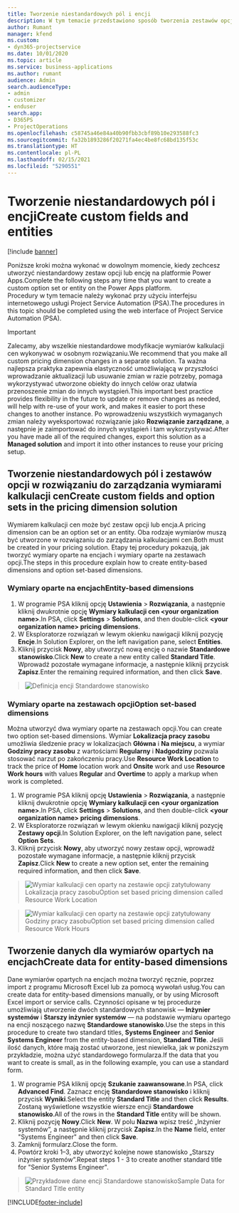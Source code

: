 ```yaml
---
title: Tworzenie niestandardowych pól i encji
description: W tym temacie przedstawiono sposób tworzenia zestawów opcji i encji we własnym rozwiązaniu na platformie Power Apps.
author: Rumant
manager: kfend
ms.custom:
- dyn365-projectservice
ms.date: 10/01/2020
ms.topic: article
ms.service: business-applications
ms.author: rumant
audience: Admin
search.audienceType:
- admin
- customizer
- enduser
search.app:
- D365PS
- ProjectOperations
ms.openlocfilehash: c58745a46e84a40b90fbb3cbf89b10e293588fc3
ms.sourcegitcommit: fa32b1893286f20271fa4ec4be8fc68bd135f53c
ms.translationtype: HT
ms.contentlocale: pl-PL
ms.lasthandoff: 02/15/2021
ms.locfileid: "5290551"
---
```

# <a name="create-custom-fields-and-entities"></a><span data-ttu-id="9f68c-103">Tworzenie niestandardowych pól i encji</span><span class="sxs-lookup"><span data-stu-id="9f68c-103">Create custom fields and entities</span></span> 

[!include [banner](../includes/psa-now-project-operations.md)]

<span data-ttu-id="9f68c-104">Poniższe kroki można wykonać w dowolnym momencie, kiedy zechcesz utworzyć niestandardowy zestaw opcji lub encję na platformie Power Apps.</span><span class="sxs-lookup"><span data-stu-id="9f68c-104">Complete the following steps any time that you want to create a custom option set or entity on the Power Apps platform.</span></span>  
<span data-ttu-id="9f68c-105">Procedury w tym temacie należy wykonać przy użyciu interfejsu internetowego usługi Project Service Automation (PSA).</span><span class="sxs-lookup"><span data-stu-id="9f68c-105">The procedures in this topic should be completed using the web interface of Project Service Automation (PSA).</span></span>

> [!IMPORTANT]
> <span data-ttu-id="9f68c-106">Zalecamy, aby wszelkie niestandardowe modyfikacje wymiarów kalkulacji cen wykonywać w osobnym rozwiązaniu.</span><span class="sxs-lookup"><span data-stu-id="9f68c-106">We recommend that you make all custom pricing dimension changes in a separate solution.</span></span> <span data-ttu-id="9f68c-107">Ta ważna najlepsza praktyka zapewnia elastyczność umożliwiającą w przyszłości wprowadzanie aktualizacji lub usuwanie zmian w razie potrzeby, pomaga wykorzystywać utworzone obiekty do innych celów oraz ułatwia przenoszenie zmian do innych wystąpień.</span><span class="sxs-lookup"><span data-stu-id="9f68c-107">This important best practice provides flexibility in the future to update or remove changes as needed, will help with re-use of your work, and makes it easier to port these changes to another instance.</span></span> <span data-ttu-id="9f68c-108">Po wprowadzeniu wszystkich wymaganych zmian należy wyeksportować rozwiązanie jako **Rozwiązanie zarządzane**, a następnie je zaimportować do innych wystąpień i tam wykorzystywać.</span><span class="sxs-lookup"><span data-stu-id="9f68c-108">After you have made all of the required changes, export this solution as a **Managed solution** and import it into other instances to reuse your pricing setup.</span></span>

  
## <a name="create-custom-fields-and-option-sets-in-the-pricing-dimension-solution"></a><span data-ttu-id="9f68c-109">Tworzenie niestandardowych pól i zestawów opcji w rozwiązaniu do zarządzania wymiarami kalkulacji cen</span><span class="sxs-lookup"><span data-stu-id="9f68c-109">Create custom fields and option sets in the pricing dimension solution</span></span>

<span data-ttu-id="9f68c-110">Wymiarem kalkulacji cen może być zestaw opcji lub encja.</span><span class="sxs-lookup"><span data-stu-id="9f68c-110">A pricing dimension can be an option set or an entity.</span></span> <span data-ttu-id="9f68c-111">Oba rodzaje wymiarów muszą być utworzone w rozwiązaniu do zarządzania kalkulacjami cen.</span><span class="sxs-lookup"><span data-stu-id="9f68c-111">Both must be created in your pricing solution.</span></span> <span data-ttu-id="9f68c-112">Etapy tej procedury pokazują, jak tworzyć wymiary oparte na encjach i wymiary oparte na zestawach opcji.</span><span class="sxs-lookup"><span data-stu-id="9f68c-112">The steps in this procedure explain how to create entity-based dimensions and option set-based dimensions.</span></span>

### <a name="entity-based-dimensions"></a><span data-ttu-id="9f68c-113">Wymiary oparte na encjach</span><span class="sxs-lookup"><span data-stu-id="9f68c-113">Entity-based dimensions</span></span>

1. <span data-ttu-id="9f68c-114">W programie PSA kliknij opcję **Ustawienia** > **Rozwiązania**, a następnie kliknij dwukrotnie opcję **Wymiary kalkulacji cen \<your organization name>**.</span><span class="sxs-lookup"><span data-stu-id="9f68c-114">In PSA, click **Settings** > **Solutions**, and then double-click **\<your organization name> pricing dimensions**.</span></span>
2. <span data-ttu-id="9f68c-115">W Eksploratorze rozwiązań w lewym okienku nawigacji kliknij pozycję **Encje**.</span><span class="sxs-lookup"><span data-stu-id="9f68c-115">In Solution Explorer, on the left navigation pane, select **Entities**.</span></span>
3. <span data-ttu-id="9f68c-116">Kliknij przycisk **Nowy**, aby utworzyć nową encję o nazwie **Standardowe stanowisko**.</span><span class="sxs-lookup"><span data-stu-id="9f68c-116">Click **New** to create a new entity called **Standard Title**.</span></span> <span data-ttu-id="9f68c-117">Wprowadź pozostałe wymagane informacje, a następnie kliknij przycisk **Zapisz**.</span><span class="sxs-lookup"><span data-stu-id="9f68c-117">Enter the remaining required information, and then click **Save**.</span></span>

> ![Definicja encji Standardowe stanowisko](media/Standard-Title-entity-definition.png)


### <a name="option-set-based-dimensions"></a><span data-ttu-id="9f68c-119">Wymiary oparte na zestawach opcji</span><span class="sxs-lookup"><span data-stu-id="9f68c-119">Option set-based dimensions</span></span> 
<span data-ttu-id="9f68c-120">Można utworzyć dwa wymiary oparte na zestawach opcji.</span><span class="sxs-lookup"><span data-stu-id="9f68c-120">You can create two option set-based dimensions.</span></span> <span data-ttu-id="9f68c-121">Wymiar **Lokalizacja pracy zasobu** umożliwia śledzenie pracy w lokalizacjach **Główna** i **Na miejscu**, a wymiar **Godziny pracy zasobu** z wartościami **Regularny** i **Nadgodziny** pozwala stosować narzut po zakończeniu pracy.</span><span class="sxs-lookup"><span data-stu-id="9f68c-121">Use **Resource Work Location** to track the price of **Home** location work and **Onsite** work and use **Resource Work hours** with values **Regular** and **Overtime** to apply a markup when work is completed.</span></span>


1. <span data-ttu-id="9f68c-122">W programie PSA kliknij opcję **Ustawienia** > **Rozwiązania**, a następnie kliknij dwukrotnie opcję **Wymiary kalkulacji cen \<your organization name>**.</span><span class="sxs-lookup"><span data-stu-id="9f68c-122">In PSA, click **Settings** > **Solutions**, and then double-click  **\<your organization name> pricing dimensions**.</span></span> 
2. <span data-ttu-id="9f68c-123">W Eksploratorze rozwiązań w lewym okienku nawigacji kliknij pozycję **Zestawy opcji**.</span><span class="sxs-lookup"><span data-stu-id="9f68c-123">In Solution Explorer, on the left navigation pane, select  **Option Sets**.</span></span> 
3. <span data-ttu-id="9f68c-124">Kliknij przycisk **Nowy**, aby utworzyć nowy zestaw opcji, wprowadź pozostałe wymagane informacje, a następnie kliknij przycisk **Zapisz**.</span><span class="sxs-lookup"><span data-stu-id="9f68c-124">Click **New** to create a new option set, enter the remaining required information, and then click **Save**.</span></span>

> ![<span data-ttu-id="9f68c-125">Wymiar kalkulacji cen oparty na zestawie opcji zatytułowany Lokalizacja pracy zasobu</span><span class="sxs-lookup"><span data-stu-id="9f68c-125">Option set based pricing dimension called Resource Work Location</span></span> ](media/Option-set-PD-called-Resource-Work-Location.png)

> ![<span data-ttu-id="9f68c-126">Wymiar kalkulacji cen oparty na zestawie opcji zatytułowany Godziny pracy zasobu</span><span class="sxs-lookup"><span data-stu-id="9f68c-126">Option set based pricing dimension called Resource Work Hours</span></span> ](media/Option-set-PD-called-Resource-Work-Hours.PNG)


## <a name="create-data-for-entity-based-dimensions"></a><span data-ttu-id="9f68c-127">Tworzenie danych dla wymiarów opartych na encjach</span><span class="sxs-lookup"><span data-stu-id="9f68c-127">Create data for entity-based dimensions</span></span>

<span data-ttu-id="9f68c-128">Dane wymiarów opartych na encjach można tworzyć ręcznie, poprzez import z programu Microsoft Excel lub za pomocą wywołań usług.</span><span class="sxs-lookup"><span data-stu-id="9f68c-128">You can create data for entity-based dimensions manually, or by using Microsoft Excel import or service calls.</span></span> <span data-ttu-id="9f68c-129">Czynności opisane w tej procedurze umożliwiają utworzenie dwóch standardowych stanowisk — **Inżynier systemów** i **Starszy inżynier systemów** — na podstawie wymiaru opartego na encji noszącego nazwę **Standardowe stanowisko**.</span><span class="sxs-lookup"><span data-stu-id="9f68c-129">Use the steps in this procedure to create two standard titles, **Systems Engineer** and **Senior Systems Engineer** from the entity-based dimension, **Standard Title**.</span></span> <span data-ttu-id="9f68c-130">Jeśli ilość danych, które mają zostać utworzone, jest niewielka, jak w poniższym przykładzie, można użyć standardowego formularza.</span><span class="sxs-lookup"><span data-stu-id="9f68c-130">If the data that you want to create is small, as in the following example, you can use a standard form.</span></span>

1. <span data-ttu-id="9f68c-131">W programie PSA kliknij opcję **Szukanie zaawansowane**.</span><span class="sxs-lookup"><span data-stu-id="9f68c-131">In PSA, click **Advanced Find**.</span></span> <span data-ttu-id="9f68c-132">Zaznacz encję **Standardowe stanowisko** i kliknij przycisk **Wyniki**.</span><span class="sxs-lookup"><span data-stu-id="9f68c-132">Select the entity **Standard Title** and then click **Results**.</span></span> <span data-ttu-id="9f68c-133">Zostaną wyświetlone wszystkie wiersze encji **Standardowe stanowisko**.</span><span class="sxs-lookup"><span data-stu-id="9f68c-133">All of the rows in the **Standard Title** entity will be shown.</span></span>
2. <span data-ttu-id="9f68c-134">Kliknij pozycję **Nowy**.</span><span class="sxs-lookup"><span data-stu-id="9f68c-134">Click **New**.</span></span> <span data-ttu-id="9f68c-135">W polu **Nazwa** wpisz treść „Inżynier systemów”, a następnie kliknij przycisk **Zapisz**.</span><span class="sxs-lookup"><span data-stu-id="9f68c-135">In the **Name** field, enter "Systems Engineer" and then click **Save**.</span></span>
3. <span data-ttu-id="9f68c-136">Zamknij formularz.</span><span class="sxs-lookup"><span data-stu-id="9f68c-136">Close the form.</span></span> 
4. <span data-ttu-id="9f68c-137">Powtórz kroki 1–3, aby utworzyć kolejne nowe stanowisko „Starszy inżynier systemów”.</span><span class="sxs-lookup"><span data-stu-id="9f68c-137">Repeat steps 1 - 3 to create another standard title for "Senior Systems Engineer".</span></span>

> ![<span data-ttu-id="9f68c-138">Przykładowe dane encji Standardowe stanowisko</span><span class="sxs-lookup"><span data-stu-id="9f68c-138">Sample Data for Standard Title entity</span></span> ](media/ST-data.png)




[!INCLUDE[footer-include](../includes/footer-banner.md)]